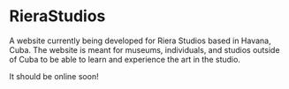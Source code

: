# RieraStudios

A website currently being developed for Riera Studios based in Havana, Cuba.  The website is meant for museums, individuals, and studios outside of Cuba to be able to learn and experience the art in the studio.  

It should be online soon!
